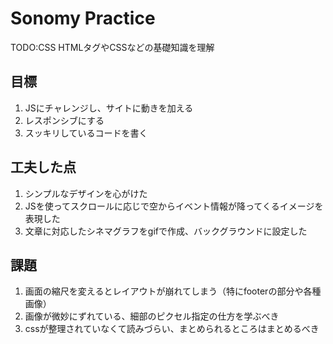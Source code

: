 # Sonomy Practice
TODO:CSS HTMLタグやCSSなどの基礎知識を理解
## 目標
1. JSにチャレンジし、サイトに動きを加える
2. レスポンシブにする
3. スッキリしているコードを書く

## 工夫した点
1. シンプルなデザインを心がけた
2. JSを使ってスクロールに応じで空からイベント情報が降ってくるイメージを表現した
3. 文章に対応したシネマグラフをgifで作成、バックグラウンドに設定した

## 課題
1. 画面の縮尺を変えるとレイアウトが崩れてしまう（特にfooterの部分や各種画像）
2. 画像が微妙にずれている、細部のピクセル指定の仕方を学ぶべき
3. cssが整理されていなくて読みづらい、まとめられるところはまとめるべき